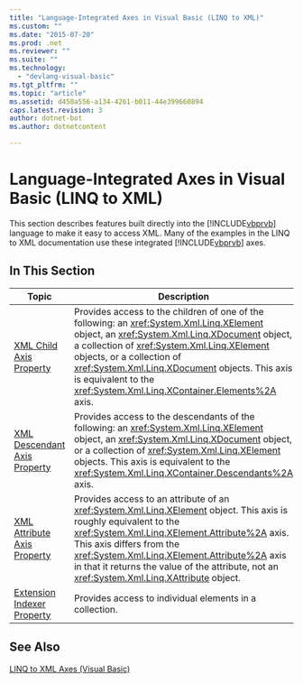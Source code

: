 ```yaml
---
title: "Language-Integrated Axes in Visual Basic (LINQ to XML)"
ms.custom: ""
ms.date: "2015-07-20"
ms.prod: .net
ms.reviewer: ""
ms.suite: ""
ms.technology: 
  - "devlang-visual-basic"
ms.tgt_pltfrm: ""
ms.topic: "article"
ms.assetid: d450a556-a134-4261-b011-44e399660894
caps.latest.revision: 3
author: dotnet-bot
ms.author: dotnetcontent

---
```

# Language-Integrated Axes in Visual Basic (LINQ to XML)
This section describes features built directly into the [!INCLUDE[vbprvb](~/includes/vbprvb-md.md)] language to make it easy to access XML. Many of the examples in the LINQ to XML documentation use these integrated [!INCLUDE[vbprvb](~/includes/vbprvb-md.md)] axes.  
  
## In This Section  
  
|Topic|Description|  
|-----------|-----------------|  
|[XML Child Axis Property](../../../../visual-basic/language-reference/xml-axis/xml-child-axis-property.md)|Provides access to the children of one of the following: an <xref:System.Xml.Linq.XElement> object, an <xref:System.Xml.Linq.XDocument> object, a collection of <xref:System.Xml.Linq.XElement> objects, or a collection of <xref:System.Xml.Linq.XDocument> objects. This axis is equivalent to the <xref:System.Xml.Linq.XContainer.Elements%2A> axis.|  
|[XML Descendant Axis Property](../../../../visual-basic/language-reference/xml-axis/xml-descendant-axis-property.md)|Provides access to the descendants of the following: an <xref:System.Xml.Linq.XElement> object, an <xref:System.Xml.Linq.XDocument> object, or a collection of <xref:System.Xml.Linq.XElement> objects. This axis is equivalent to the <xref:System.Xml.Linq.XContainer.Descendants%2A> axis.|  
|[XML Attribute Axis Property](../../../../visual-basic/language-reference/xml-axis/xml-attribute-axis-property.md)|Provides access to an attribute of an <xref:System.Xml.Linq.XElement> object. This axis is roughly equivalent to the <xref:System.Xml.Linq.XElement.Attribute%2A> axis. This axis differs from the <xref:System.Xml.Linq.XElement.Attribute%2A> axis in that it returns the value of the attribute, not an <xref:System.Xml.Linq.XAttribute> object.|  
|[Extension Indexer Property](../../../../visual-basic/language-reference/xml-axis/extension-indexer-property.md)|Provides access to individual elements in a collection.|  
  
## See Also  
 [LINQ to XML Axes (Visual Basic)](../../../../visual-basic/programming-guide/concepts/linq/linq-to-xml-axes.md)
